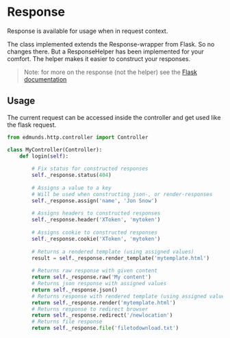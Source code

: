 
# Response

Response is available for usage when in request context.

The class implemented extends the Response-wrapper from Flask. So no
changes there. But a ResponseHelper has been implemented for your comfort.
The helper makes it easier to construct your responses.

> Note: for more on the response (not the helper) see the
[Flask documentation](http://flask.pocoo.org/docs/0.12/api/#flask.Response)


## Usage

The current request can be accessed inside the controller and get used
like the flask request.

```python
from edmunds.http.controller import Controller

class MyController(Controller):
    def login(self):
        
        # Fix status for constructed responses
        self._response.status(404)
        
        # Assigns a value to a key
        # Will be used when constructing json-, or render-responses
        self._response.assign('name', 'Jon Snow')
        
        # Assigns headers to constructed responses
        self._response.header('XToken', 'mytoken')
        
        # Assigns cookie to constructed responses
        self._response.cookie('XToken', 'mytoken')
        
        # Returns a rendered template (using assigned values)
        result = self._response.render_template('mytemplate.html')
        
        # Returns raw response with given content
        return self._response.raw('My content')
        # Returns json response with assigned values
        return self._response.json()
        # Returns response with rendered template (using assigned values)
        return self._response.render('mytemplate.html')
        # Returns response to redirect browser
        return self._response.redirect('/newlocation')
        # Returns file response
        return self._response.file('filetodownload.txt')
        
```
